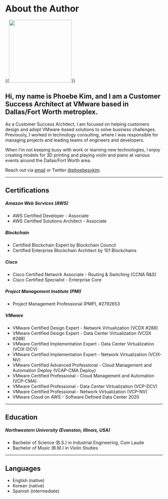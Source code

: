 # About the Author


{{<image src="headshot.jpg" width="200" display="inline-block">}}

## Hi, my name is Phoebe Kim, and I am a Customer Success Architect at VMware based in Dallas/Fort Worth metroplex.

As a Customer Success Architect, I am focused on helping customers design and adopt VMware-based solutions to solve business challenges. Previously, I worked in technology consulting, where I was responsible for managing projects and leading teams of engineers and developers. 

When I'm not keeping busy with work or learning new technologies, I enjoy creating models for 3D printing and playing violin and piano at various events around the Dallas/Fort Worth area. 

Reach out via [email](mailto:info.288clouds@gmail.com) or Twitter [@phoebesykim](https://twitter.com/phoebesykim).

***
## Certifications
##### Amazon Web Services (AWS)
* AWS Certified Developer - Associate
* AWS Certified Solutions Architect - Associate

##### Blockchain
* Certified Blockchain Expert by Blockchain Council
* Certified Enterprise Blockchain Architect by 101 Blockchains

##### Cisco
* Cisco Certified Network Associate - Routing & Switching (CCNA R&S)
* Cisco Certified Specialist - Enterprise Core

##### Project Management Institute (PMI)
* Project Management Professional (PMP), #2792653

##### VMware
* VMware Certified Design Expert - Network Virtualization (VCDX #288)
* VMware Certified Design Expert - Data Center Virtualization (VCDX #288)
* VMware Certified Implementation Expert - Data Center Virtualization (VCIX-DCV)
* VMware Certified Implementation Expert - Network Virtualization (VCIX-NV)
* VMware Certified Advanced Professional - Cloud Management and Automation Deploy (VCAP-CMA Deploy)
* VMware Certified Professional - Cloud Management and Automation (VCP-CMA)
* VMware Certified Professional - Data Center Virtualization (VCP-DCV)
* VMware Certified Professional - Network Virtualization (VCP-NV)
* VMware Cloud on AWS - Software Defined Data Center 2020

***
## Education
##### Northwestern University (Evanston, Illinois, USA)
* Bachelor of Science (B.S.) in Industrial Engineering, Cum Laude
* Bachelor of Music (B.M.) in Violin Studies

***
## Languages
* English (native)
* Korean (native)
* Spanish (intermediate)
